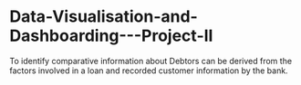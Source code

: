 # Data-Visualisation-and-Dashboarding---Project-II
To identify comparative information about Debtors can be derived from the factors involved in a loan and recorded customer information by the bank.
